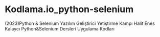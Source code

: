 # Kodlama.io_python-selenium

(2023)Python & Selenium Yazılım Geliştirici Yetiştirme Kampı 
Halit Enes Kalaycı Python&Selenium Dersleri Uygulama Kodları

